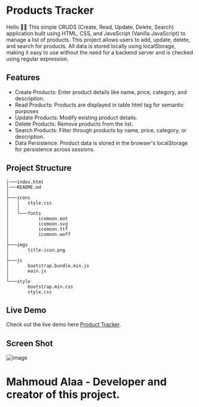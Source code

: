 # Products Tracker
Hello 🙋‍♂
This simple CRUDS (Create, Read, Update, Delete, Search) application built using HTML, CSS, and JavaScript (Vanilla JavaScript) to manage a list of products. This project allows users to add, update, delete, and search for products. All data is stored locally using localStorage, making it easy to use without the need for a backend server and is checked using regular expression.

## Features
- Create Products: Enter product details like name, price, category, and description.
- Read Products: Products are displayed in table html tag for semantic purposes
- Update Products: Modify existing product details.
- Delete Products: Remove products from the list.
- Search Products: Filter through products by name, price, category, or description.
- Data Persistence: Product data is stored in the browser's localStorage for persistence across sessions.

## Project Structure
```
│───index.html
│───README.md
│
├───icons
│   │   style.css
│   │
│   └───fonts
│           icomoon.eot
│           icomoon.svg
│           icomoon.ttf
│           icomoon.woff
│
├───imgs
│       title-icon.png
│
├───js
│       bootstrap.bundle.min.js
│       main.js
│
└───style
        bootstrap.min.css
        style.css
```

## Live Demo
   Check out the live demo here [Product Tracker](https://mahmoudalaa3.github.io/CRUDS-JavaScript/).

## Screen Shot
![image](https://github.com/user-attachments/assets/e9b9ffdb-7ae4-424a-80b3-a8ab2ed89eba)


# Mahmoud Alaa - Developer and creator of this project.


